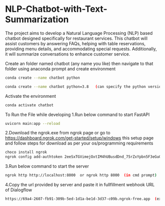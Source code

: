 # NLP-Chatbot-with-Text-Summarization
The project aims to develop a Natural Language Processing (NLP) based chatbot designed specifically for restaurant services. This chatbot will assist customers by answering FAQs, helping with table reservations, providing menu details, and accommodating special requests. Additionally, it will summarize conversations to enhance customer service.

Create an folder named chatbot (any name you like) then navigate to that folder using anaconda prompt and create environment
```bash
conda create --name chatbot python

conda create --name chatbot python=3.8   (can specify the python version if required)
```
Activate the environment
```bash
conda activate chatbot
```

To Run the File while developing
1.Run below command to start FastAPI
```bash
uvicorn main:app --reload
```
2.Download the ngrok.exe from ngrok page or go to https://dashboard.ngrok.com/get-started/setup/windows this setup page and follow steps for download as per your os/programming requirements
```bash
choco install ngrok
ngrok config add-authtoken 2eeSxTGVimejOxtIM4hUBusdDnd_75rZxYpbn5F3eGuG6cqXm
```
3.Run below command to start the server
```bash
ngrok http http://localhost:8000  or ngrok http 8000  (in cmd prompt)
```
4.Copy the url provided by server and paste it in fullfillment webhook URL of Dialogflow
```bash
https://69a4-2607-fb91-309b-5ed-1d1a-be1d-3d37-c09b.ngrok-free.app  (example)
```
```


